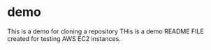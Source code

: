 # demo
This is a demo for cloning a repository
THis is a demo README FILE created for testing AWS EC2 instances.
